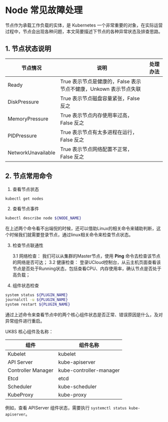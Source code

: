 # Node 常见故障处理

节点作为承载工作负载的实体，是 Kubernetes 一个非常重要的对象，在实际运营过程中，节点会出现各种问题，本文简要描述下节点的各种异常状态及排查思路。


## 1. 节点状态说明

| 节点情况 | 说明| 处理办法|
|---------|----|--------|
|Ready| True 表示节点是健康的，False 表示节点不健康，Unkown 表示节点失联|
|DiskPressure| True 表示节点磁盘容量紧张，False 反之|
|MemoryPressure| True 表示节点内存使用率过高，False 反之|
|PIDPressure| True 表示节点有太多进程在运行，False 反之|
|NetworkUnavailable|True 表示节点网络配置不正常，False 反之|


## 2. 节点常用命令

1. 查看节点状态
```bash
kubectl get nodes
```

2. 查看节点事件
```bash
kubectl describe node ${NODE_NAME}
```

在上述两个命令看不出端倪的时候，还可以借助Linux的相关命令来辅助判断，这个时候我们就需要登录节点，通过linux相关命令来检查节点状态。

3. 检查节点联通性

   3.1 网络检查： 我们可以从集群的Master节点，使用 **Ping** 命令去检查该节点的网络是否可达；
   3.2 健康检查： 登录UCloud控制台，从云主机页面查看该节点是否处于Running状态，包括查看CPU、内存使用率，确认节点是否处于高负载；

4. 组件状态检查

```bash
system status ${PLUGIN_NAME}
journalctl -u ${PLUGIN_NAME}
system restart ${PLUGIN_NAME}
```

通过上述命令来查看节点中的两个核心组件状态是否正常、错误原因是什么，及对异常组件进行重启。

UK8S 核心组件及名称：

|组件|组件名称|
|---|---|
|Kubelet|kubelet|
|API Server|kube-apiserver|
|Controller Manager|kube-controller-manager|
|Etcd|etcd|
|Scheduler|kube-scheduler|
|KubeProxy|kube-proxy|

例如，查看 APIServer 组件状态，需要执行 `systemctl status kube-apiserver`。
